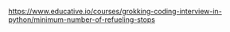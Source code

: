 https://www.educative.io/courses/grokking-coding-interview-in-python/minimum-number-of-refueling-stops
